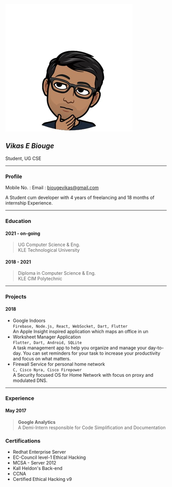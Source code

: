 ![Profile Pages](./profile.jpeg)
## ***Vikas E Biouge***
Student, UG CSE  

---

### **Profile**
Mobile No. : 
Email : biougevikas@gmail.com

A Student cum developer with 4 years of freelancing and 18 months of internship Experience.

---

### **Education**
#### 2021 - on-going
> UG Computer Science & Eng.  
> KLE Technological University
#### 2018 - 2021
> Diploma in Computer Science & Eng.  
> KLE CIM Polytechnic

---

### **Projects**
#### 2018
* Google Indoors  
	```Firebase, Node.js, React, WebSocket, Dart, Flutter```   
	An Apple Insight inspired application which maps an office in un
* Worksheet Manager Application  
	```Flutter, Dart, Android, SQLite```   
	A task management app to help you organize and manage your day-to-day. You can set reminders for your task to increase your productivity and focus on what matters.
* Firewall Service for personal home network  
	```C, Cisco Nyra, Cisco Firepower```  
	A Security focused OS for Home Network with focus on proxy and modulated DNS.

---

### **Experience**
#### May 2017
>  **Google Analytics**   
> A Demi-Intern responsible for Code Simplification and Documentation

### **Certifications**
* Redhat Enterprise Server
* EC-Council level-1 Ethical Hacking
* MCSA - Server 2012
* Kall Heldon's Back-end
* CCNA
* Certified Ethical Hacking v9

